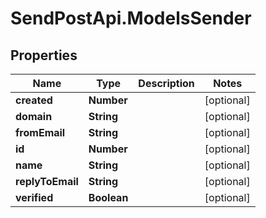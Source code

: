 # SendPostApi.ModelsSender

## Properties
Name | Type | Description | Notes
------------ | ------------- | ------------- | -------------
**created** | **Number** |  | [optional] 
**domain** | **String** |  | [optional] 
**fromEmail** | **String** |  | [optional] 
**id** | **Number** |  | [optional] 
**name** | **String** |  | [optional] 
**replyToEmail** | **String** |  | [optional] 
**verified** | **Boolean** |  | [optional] 


